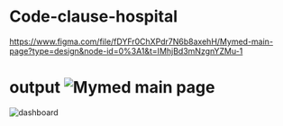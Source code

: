 # Code-clause-hospital
https://www.figma.com/file/fDYFr0ChXPdr7N6b8axehH/Mymed-main-page?type=design&node-id=0%3A1&t=IMhjBd3mNzgnYZMu-1
# output ![Mymed main page](https://user-images.githubusercontent.com/34577899/235355901-aa63f828-c601-4992-97a8-6d8f0a5d3479.png)
![dashboard](https://user-images.githubusercontent.com/34577899/235355908-971dee15-c9f8-46c3-ada4-dac0a0193d62.jpg)
